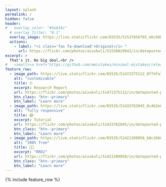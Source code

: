 ```yaml
---
layout: splash
permalink: /
hidden: false
header:
#   overlay_color: "#5e616c"
  # overlay_filter: "0.1"
  overlay_image: https://live.staticflickr.com/65535/51537858703_e6c94b0bda_b.jpg
  actions:
    - label: "<i class='fas fa-download'>Original</i> "
      url: https://flickr.com/photos/aisukoli/51536829942/in/dateposted-public/
excerpt: >
  That's it. No big deal.<br />
#   <small><a href="https://github.com/mmistakes/minimal-mistakes/releases/tag/4.24.0">Latest release v4.24.0</a></small>
feature_row:
  - image_path: https://live.staticflickr.com/65535/51472375112_0f74fa3aa2_w.jpg
    alt: "customizable"
    title: 🙄
    excerpt: Research Report
    url: https://flickr.com/photos/aisukoli/51472375112/in/dateposted-public/
    btn_class: "btn--primary"
    btn_label: "Learn more"
  - image_path: https://live.staticflickr.com/65535/51433762045_0c4b2e6e07_w.jpg
    alt: "fully responsive"
    title: 😱
    excerpt: Tutorial
    url: https://flickr.com/photos/aisukoli/51433762045/in/dateposted-public/
    btn_class: "btn--primary"
    btn_label: "Learn more"
  - image_path: https://live.staticflickr.com/65535/51421389058_b8c166831f_w.jpg
    alt: "100% free"
    title: 😵‍💫
    excerpt: "RROJ"
    url: https://flickr.com/photos/aisukoli/51421389058/in/dateposted-public/
    btn_class: "btn--primary"
    btn_label: "Learn more"      
---
```


{% include feature_row %}